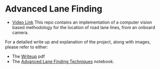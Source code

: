 # Advanced Lane Finding

* [Video Link](https://youtu.be/rv3Fgl3G4f0 "Video Link of Lane Finding")
This repo contains an implementation of a computer vision based methodology for the location 
of road lane lines, from an onboard camera. 

For a detailed write up and explanation of the project, along with images, please refer to either:
* The [Writeup](https://github.com/JPWILSON/Advanced_Lane_Finding/blob/master/Writeup.pdf "writeup") pdf 
* The [Advanced Lane Finding Techniques](https://github.com/JPWILSON/Advanced_Lane_Finding/blob/master/Advanced%20Lane%20Finding%20Techniques.ipynb "Explanatory Jupyter Notebook") notebook.

